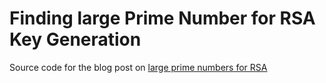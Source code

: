 # Finding large Prime Number for RSA Key Generation

Source code for the blog post on [large prime numbers for RSA](http://incolumitas.com/2018/08/12/finding-large-prime-numbers-and-rsa/#finding-large-prime-numbers-and-rsa)
